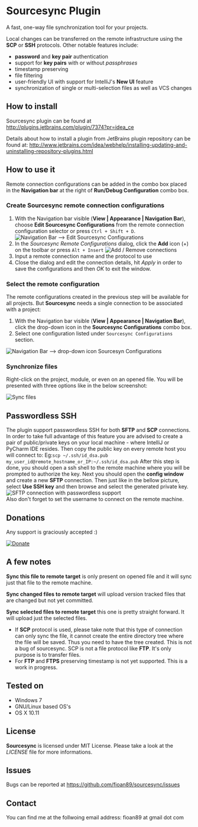 # Sourcesync Plugin

<!-- Plugin description -->
A fast, one-way file synchronization tool for your projects.

Local changes can be transferred on the remote infrastructure using the **SCP** or **SSH** protocols.
Other notable features include:

* **password** and **key pair** authentication
* support for **key pairs** with or without *passphrases*
* timestamp preserving
* file filtering
* user-friendly UI with support for IntelliJ's **New UI** feature
* synchronization of single or multi-selection files as well as VCS changes

<!-- Plugin description end -->

## How to install

Sourcesync plugin can be found at http://plugins.jetbrains.com/plugin/7374?pr=idea_ce

Details about how to install a plugin from JetBrains plugin repository can be found at:
http://www.jetbrains.com/idea/webhelp/installing-updating-and-uninstalling-repository-plugins.html

## How to use it

Remote connection configurations can be added in the combo box placed in the **Navigation bar** at the right of **Run/Debug Configuration** combo box.

### Create Sourcesync remote connection configurations

1. With the Navigation bar visible (**View | Appearance | Navigation Bar**), choose **Edit Sourcesync Configurations** from the remote connection configuration selector or press
  `Ctrl + Shift + D`.
   ![Navigation Bar --> Edit Sourcesync Configurations](https://raw.github.com/fioan89//sourcesync/master/src/main/resources/sourcesync/edit_remote_configurations_combo_box.png)
2. In the *Sourcesync Remote Configurations* dialog, click the **Add** icon (+) on the toolbar or press `Alt + Insert`
   ![Add / Remove connections](https://raw.github.com/fioan89/sourcesync/master/src/main/resources/sourcesync/new_connection.png)
3. Input a remote connection name and the protocol to use
4. Close the dialog and edit the connection details, hit *Apply* in order to save the configurations and then *OK* to exit the window.  

### Select the remote configuration

The remote configurations created in the previous step will be available for all projects. But **Sourcesync** needs a single connection
to be associated with a project:
1. With the Navigation bar visible (**View | Appearance | Navigation Bar**), click the drop-down icon in the **Sourcesync Configurations** combo box.
2. Select one configuration listed under `Sourcesync Configurations` section.

![Navigation Bar --> drop-down icon Sourcesyn Configurations](https://raw.github.com/fioan89/sourcesync/master/src/main/resources/sourcesync/select_connection.png)  

### Synchronize files

Right-click on the project, module, or even on an opened file. You will be presented with three options like in the below screenshot:  

![Sync files](https://raw.github.com/fioan89/sourcesync/master/src/main/resources/sourcesync/sync_files.png)  

## Passwordless SSH

The plugin support passwordless SSH for both **SFTP** and **SCP** connections. In order to take full advantage of this feature you are advised to create a pair of public/private keys on your local machine - where IntelliJ or PyCharm IDE resides. Then copy the public key on every remote host you will connect to:
Eg:```scp ~/.ssh/id_dsa.pub my_user_id@remote_hostname_or_IP:~/.ssh/id_dsa.pub```
After this step is done, you should open a ssh shell to the remote machine where you will be prompted to authorize the key. Next you should open the **config window** and create a new **SFTP** connection. Then just like in the bellow picture, select **Use SSH key** and then browse and select the generated private key.  
![SFTP connection with passwordless support](https://raw.githubusercontent.com/fioan89/sourcesync/master/src/main/resources/sourcesync/passwordlessSSH.png)  
Also don't forget to set the username to connect on the remote machine.

## Donations

Any support is graciously accepted :)  

 [![Donate](https://www.paypalobjects.com/en_US/i/btn/btn_donate_SM.gif)](https://www.paypal.com/cgi-bin/webscr?cmd=_s-xclick&hosted_button_id=W3SKYN2L99GMQ)  

## A few notes

**Sync this file to remote target** is only present on opened file and it will sync just that file to the remote machine.  

**Sync changed files to remote target** will upload version tracked files that are changed but not yet committed.  

**Sync selected files to remote target** this one is pretty straight forward. It will upload just the selected files.  

* If **SCP** protocol is used, please take note that this type of connection can only sync the file, it cannot create the entire directory tree where the file will be saved. Thus you need to have the tree created. This is not a bug of sourcesync. SCP is not a file protocol like **FTP**. It's only purpose is to transfer files.  
* For **FTP** and **FTPS** preserving timestamp is not yet supported. This is a work in progress.

## Tested on

* Windows 7
* GNU/Linux based OS's
* OS X 10.11
  
## License

**Sourcesync** is licensed under MIT License. Please take a look at the *LICENSE* file for more informations.  

## Issues

Bugs can be reported at https://github.com/fioan89/sourcesync/issues

## Contact
You can find me at the follwoing email address: fioan89 at gmail dot com

